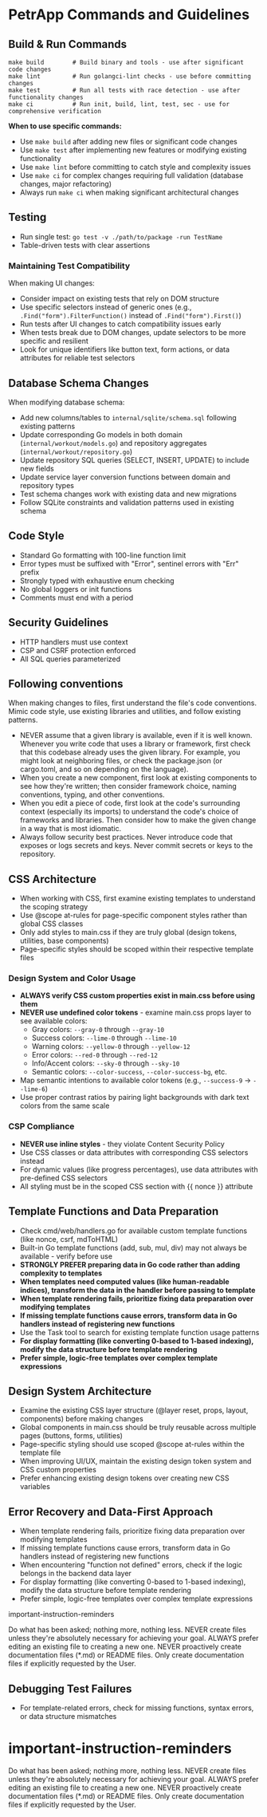 # PetrApp Commands and Guidelines

## Build & Run Commands
```
make build        # Build binary and tools - use after significant code changes
make lint         # Run golangci-lint checks - use before committing changes  
make test         # Run all tests with race detection - use after functionality changes
make ci           # Run init, build, lint, test, sec - use for comprehensive verification
```

**When to use specific commands:**
- Use `make build` after adding new files or significant code changes
- Use `make test` after implementing new features or modifying existing functionality
- Use `make lint` before committing to catch style and complexity issues
- Use `make ci` for complex changes requiring full validation (database changes, major refactoring)
- Always run `make ci` when making significant architectural changes

## Testing
- Run single test: `go test -v ./path/to/package -run TestName`
- Table-driven tests with clear assertions

### Maintaining Test Compatibility
When making UI changes:
- Consider impact on existing tests that rely on DOM structure
- Use specific selectors instead of generic ones (e.g., `.Find("form").FilterFunction()` instead of `.Find("form").First()`)
- Run tests after UI changes to catch compatibility issues early  
- When tests break due to DOM changes, update selectors to be more specific and resilient
- Look for unique identifiers like button text, form actions, or data attributes for reliable test selectors

## Database Schema Changes
When modifying database schema:
- Add new columns/tables to `internal/sqlite/schema.sql` following existing patterns
- Update corresponding Go models in both domain (`internal/workout/models.go`) and repository aggregates (`internal/workout/repository.go`)
- Update repository SQL queries (SELECT, INSERT, UPDATE) to include new fields
- Update service layer conversion functions between domain and repository types
- Test schema changes work with existing data and new migrations
- Follow SQLite constraints and validation patterns used in existing schema

## Code Style
- Standard Go formatting with 100-line function limit
- Error types must be suffixed with "Error", sentinel errors with "Err" prefix
- Strongly typed with exhaustive enum checking
- No global loggers or init functions
- Comments must end with a period

## Security Guidelines
- HTTP handlers must use context
- CSP and CSRF protection enforced
- All SQL queries parameterized

## Following conventions

When making changes to files, first understand the file's code conventions. Mimic code style, use existing libraries and utilities, and follow existing patterns.
- NEVER assume that a given library is available, even if it is well known. Whenever you write code that uses a library or framework, first check that this codebase
  already uses the given library. For example, you might look at neighboring files, or check the package.json (or cargo.toml, and so on depending on the language).
- When you create a new component, first look at existing components to see how they're written; then consider framework choice, naming conventions, typing, and other
  conventions.
- When you edit a piece of code, first look at the code's surrounding context (especially its imports) to understand the code's choice of frameworks and libraries. Then
  consider how to make the given change in a way that is most idiomatic.
- Always follow security best practices. Never introduce code that exposes or logs secrets and keys. Never commit secrets or keys to the repository.

## CSS Architecture

- When working with CSS, first examine existing templates to understand the scoping strategy
- Use @scope at-rules for page-specific component styles rather than global CSS classes
- Only add styles to main.css if they are truly global (design tokens, utilities, base components)
- Page-specific styles should be scoped within their respective template files

### Design System and Color Usage
- **ALWAYS verify CSS custom properties exist in main.css before using them**
- **NEVER use undefined color tokens** - examine main.css props layer to see available colors:
  - Gray colors: `--gray-0` through `--gray-10`
  - Success colors: `--lime-0` through `--lime-10`
  - Warning colors: `--yellow-0` through `--yellow-12`
  - Error colors: `--red-0` through `--red-12`
  - Info/Accent colors: `--sky-0` through `--sky-10`
  - Semantic colors: `--color-success`, `--color-success-bg`, etc.
- Map semantic intentions to available color tokens (e.g., `--success-9` → `--lime-6`)
- Use proper contrast ratios by pairing light backgrounds with dark text colors from the same scale

### CSP Compliance
- **NEVER use inline styles** - they violate Content Security Policy
- Use CSS classes or data attributes with corresponding CSS selectors instead
- For dynamic values (like progress percentages), use data attributes with pre-defined CSS selectors
- All styling must be in the scoped CSS section with {{ nonce }} attribute

## Template Functions and Data Preparation

- Check cmd/web/handlers.go for available custom template functions (like nonce, csrf, mdToHTML)
- Built-in Go template functions (add, sub, mul, div) may not always be available - verify before use
- **STRONGLY PREFER preparing data in Go code rather than adding complexity to templates**
- **When templates need computed values (like human-readable indices), transform the data in the handler before passing to template**
- **When template rendering fails, prioritize fixing data preparation over modifying templates**
- **If missing template functions cause errors, transform data in Go handlers instead of registering new functions**
- Use the Task tool to search for existing template function usage patterns
- **For display formatting (like converting 0-based to 1-based indexing), modify the data structure before template rendering**
- **Prefer simple, logic-free templates over complex template expressions**

## Design System Architecture

- Examine the existing CSS layer structure (@layer reset, props, layout, components) before making changes
- Global components in main.css should be truly reusable across multiple pages (buttons, forms, utilities)
- Page-specific styling should use scoped @scope at-rules within the template file
- When improving UI/UX, maintain the existing design token system and CSS custom properties
- Prefer enhancing existing design tokens over creating new CSS variables

## Error Recovery and Data-First Approach

- When template rendering fails, prioritize fixing data preparation over modifying templates
- If missing template functions cause errors, transform data in Go handlers instead of registering new functions
- When encountering "function not defined" errors, check if the logic belongs in the backend data layer
- For display formatting (like converting 0-based to 1-based indexing), modify the data structure before template rendering
- Prefer simple, logic-free templates over complex template expressions

important-instruction-reminders

Do what has been asked; nothing more, nothing less.
NEVER create files unless they're absolutely necessary for achieving your goal.
ALWAYS prefer editing an existing file to creating a new one.
NEVER proactively create documentation files (*.md) or README files. Only create documentation files if explicitly requested by the User.

## Debugging Test Failures

- For template-related errors, check for missing functions, syntax errors, or data structure mismatches

# important-instruction-reminders
Do what has been asked; nothing more, nothing less.
NEVER create files unless they're absolutely necessary for achieving your goal.
ALWAYS prefer editing an existing file to creating a new one.
NEVER proactively create documentation files (*.md) or README files. Only create documentation files if explicitly requested by the User.
